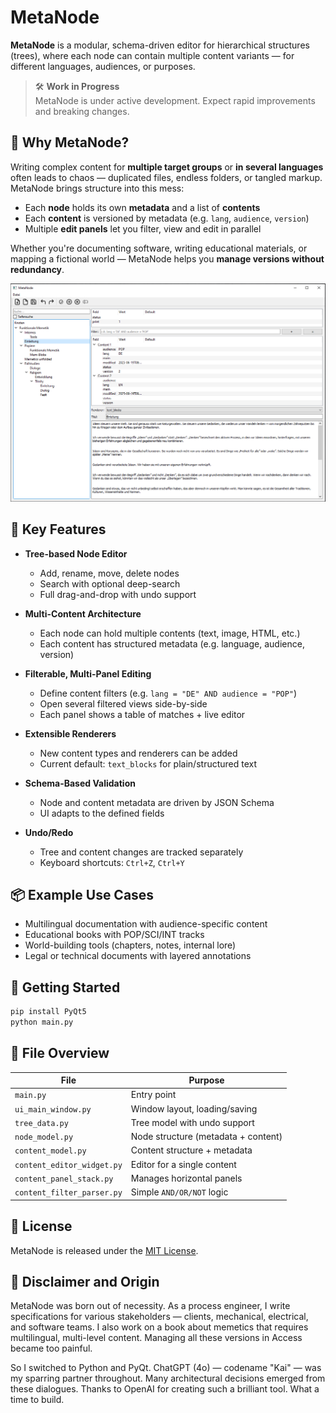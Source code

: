 # MetaNode

**MetaNode** is a modular, schema-driven editor for hierarchical structures (trees), where each node can contain multiple content variants — for different languages, audiences, or purposes.

> 🛠️ **Work in Progress**  
> MetaNode is under active development. Expect rapid improvements and breaking changes.

## 🧠 Why MetaNode?

Writing complex content for **multiple target groups** or **in several languages** often leads to chaos — duplicated files, endless folders, or tangled markup.  
MetaNode brings structure into this mess:

- Each **node** holds its own **metadata** and a list of **contents**
- Each **content** is versioned by metadata (e.g. `lang`, `audience`, `version`)
- Multiple **edit panels** let you filter, view and edit in parallel

Whether you're documenting software, writing educational materials, or mapping a fictional world — MetaNode helps you **manage versions without redundancy**.

![UI](resources/UI_20250623.PNG)

## 🔧 Key Features

- **Tree-based Node Editor**
  - Add, rename, move, delete nodes
  - Search with optional deep-search
  - Full drag-and-drop with undo support

- **Multi-Content Architecture**
  - Each node can hold multiple contents (text, image, HTML, etc.)
  - Each content has structured metadata (e.g. language, audience, version)

- **Filterable, Multi-Panel Editing**
  - Define content filters (e.g. `lang = "DE" AND audience = "POP"`)
  - Open several filtered views side-by-side
  - Each panel shows a table of matches + live editor

- **Extensible Renderers**
  - New content types and renderers can be added
  - Current default: `text_blocks` for plain/structured text

- **Schema-Based Validation**
  - Node and content metadata are driven by JSON Schema
  - UI adapts to the defined fields

- **Undo/Redo**
  - Tree and content changes are tracked separately
  - Keyboard shortcuts: `Ctrl+Z`, `Ctrl+Y`

## 📦 Example Use Cases

- Multilingual documentation with audience-specific content
- Educational books with POP/SCI/INT tracks
- World-building tools (chapters, notes, internal lore)
- Legal or technical documents with layered annotations

## 🚀 Getting Started

```bash
pip install PyQt5
python main.py
```

## 📁 File Overview

| File                    | Purpose                          |
|-------------------------|----------------------------------|
| `main.py`               | Entry point                      |
| `ui_main_window.py`     | Window layout, loading/saving    |
| `tree_data.py`          | Tree model with undo support     |
| `node_model.py`         | Node structure (metadata + content) |
| `content_model.py`      | Content structure + metadata     |
| `content_editor_widget.py` | Editor for a single content     |
| `content_panel_stack.py`   | Manages horizontal panels       |
| `content_filter_parser.py` | Simple `AND/OR/NOT` logic       |

## 📜 License

MetaNode is released under the [MIT License](LICENSE).

## 🧾 Disclaimer and Origin

MetaNode was born out of necessity. As a process engineer, I write specifications for various stakeholders — clients, mechanical, electrical, and software teams. I also work on a book about memetics that requires multilingual, multi-level content. Managing all these versions in Access became too painful.

So I switched to Python and PyQt. ChatGPT (4o) — codename "Kai" — was my sparring partner throughout. Many architectural decisions emerged from these dialogues. Thanks to OpenAI for creating such a brilliant tool. What a time to build.

